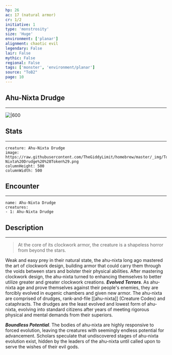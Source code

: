 ```yaml
---
hp: 26
ac: 17 (natural armor)
cr: 1/2
initiative: 1
type: 'monstrosity'    
size: 'Huge'
environment: ['planar']
alignment: chaotic evil
legendary: False
lair: False
mythic: False
regional: False
tags: ['monster', 'environment/planar']
source: "ToB2"
page: 10
---
```


## Ahu-Nixta Drudge
---

![|600](https://raw.githubusercontent.com/TheGiddyLimit/homebrew/master/_img/ToB2/creature/Ahu-Nixta%20Drudge.webp)

## Stats
---

```statblock
creature: Ahu-Nixta Drudge
image: https://raw.githubusercontent.com/TheGiddyLimit/homebrew/master/_img/ToB2/creature/token/Ahu-Nixta%20Drudge%20%28Token%29.png
columnHeight: 500
columnWidth: 500
```

## Encounter
---

```encounter-table
name: Ahu-Nixta Drudge
creatures:
- 1: Ahu-Nixta Drudge
```

## Description
---
>At the core of its clockwork armor, the creature is a shapeless horror from beyond the stars.

Weak and easy prey in their natural state, the ahu-nixta long ago mastered the art of clockwork design, building armor that could carry them through the voids between stars and bolster their physical abilities. After mastering clockwork design, the ahu-nixta turned to enhancing themselves to better utilize greater and greater clockwork creations.
**_Evolved Terrors_**. As ahu-nixta age and prove themselves against their people's enemies, they are forcibly evolved in eugenic chambers and given new armor. The ahu-nixta are comprised of drudges, rank-and-file [[ahu-nixta]] (Creature Codex) and cataphracts. The drudges are the least evolved and lowest form of ahu-nixta, evolving into standard citizens after years of meeting rigorous physical and mental demands from their superiors.

**_Boundless Potential_**. The bodies of ahu-nixta are highly responsive to forced evolution, leaving the creatures with seemingly endless potential for advancement. Scholars speculate that undiscovered stages of ahu-nixta evolution exist, hidden by the leaders of the ahu-nixta until called upon to serve the wishes of their evil gods.






